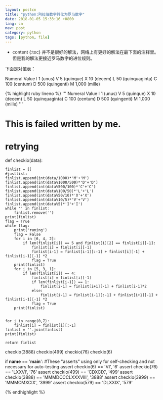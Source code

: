 ```yaml
---
layout: postcn
title: "python:阿拉伯数字转化为罗马数字"
date: 2018-01-05 15:33:16 +0800
lang: cn
nav: post
category: python
tags: [python, file]
---
```


* content
{:toc}
并不是很好的解法，网络上有更好的解法在最下面的注释里。
但是我的解法更接近罗马数字的进位规则。
<!-- more -->
下面是对值表：

Numeral Value
I   1 (unus)
V   5 (quinque)
X   10 (decem)
L   50 (quinquaginta)
C   100 (centum)
D   500 (quingenti)
M   1,000 (mille)

{% highlight ruby lineno %}
'''
Numeral Value
I   1 (unus)
V   5 (quinque)
X   10 (decem)
L   50 (quinquaginta)
C   100 (centum)
D   500 (quingenti)
M   1,000 (mille)
'''

# This is failed written by me.
# retrying


def checkio(data):

    finlist = []
    #justlist:
    finlist.append(int(data/1000)*'M'+'M')
    finlist.append(int(data%1000/500)*'D'+'D')
    finlist.append(int(data%500/100)*'C'+'C')
    finlist.append(int(data%100/50)*'L'+'L')
    finlist.append(int(data%50/10)*'X'+'X')
    finlist.append(int(data%10/5)*'V'+'V')
    finlist.append(int(data%5)*'I'+'I')
    while '' in finlist:
        finlist.remove('')
    print(finlist)
    flag = True
    while flag:
        print('runing')
        flag = False
        for i in [6, 4, 2]:
            if len(finlist[i]) == 5 and finlist[i][2] == finlist[i][-1]:
                finlist[i] = finlist[i][-1]
                finlist[i-1] = finlist[i-1][:-1] + finlist[i][-1] + finlist[i-1][-1] *2
                flag = True
        print(finlist)
        for i in [5, 3, 1]:
            if len(finlist[i]) == 4:
                finlist[i] = finlist[i][-1]
                if len(finlist[i-1]) == 1:
                    finlist[i-1] = finlist[i+1][-1] + finlist[i-1]*2
                else:
                    finlist[i-1] = finlist[i-1][:-1] + finlist[i+1][-1] + finlist[i-1][-1] *2
                flag = True
        print(finlist)


    for i in range(0,7):
        finlist[i] = finlist[i][:-1]
    finlist = ''.join(finlist)
    print(finlist)

    return finlist

checkio(3888)
checkio(499)
checkio(76)
checkio(6)


if __name__ == '__main__':
    #These "asserts" using only for self-checking and not necessary for auto-testing
    assert checkio(6) == 'VI', '6'
    assert checkio(76) == 'LXXVI', '76'
    assert checkio(499) == 'CDXCIX', '499'
    assert checkio(3888) == 'MMMDCCCLXXXVIII', '3888'
    assert checkio(3999) == 'MMMCMXCIX', '3999'
    assert checkio(579) == 'DLXXIX', '579'

{% endhighlight %}